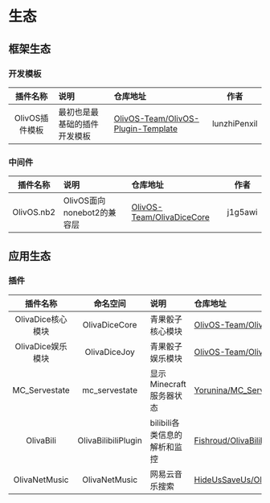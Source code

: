 # 生态

## 框架生态

### 开发模板
| 插件名称 | 说明 | 仓库地址 | 作者 |
|:--:|:---|:---|:--:|
| OlivOS插件模板 | 最初也是最基础的插件开发模板 | [OlivOS-Team/OlivOS-Plugin-Template](https://github.com/OlivOS-Team/OlivOS-Plugin-Template) | lunzhiPenxil |

### 中间件
| 插件名称 | 说明 | 仓库地址 | 作者 |
|:--:|:---|:---|:--:|
| OlivOS.nb2 | OlivOS面向nonebot2的兼容层 | [OlivOS-Team/OlivaDiceCore](https://github.com/nonepkg/OlivOS.nb2) | j1g5awi |

## 应用生态

### 插件
| 插件名称 | 命名空间 | 说明 | 仓库地址 | 作者 |
|:--:|:--:|:---|:---|:--:|
| OlivaDice核心模块 | OlivaDiceCore | 青果骰子核心模块 | [OlivOS-Team/OlivaDiceCore](https://github.com/OlivOS-Team/OlivaDiceCore) | lunzhiPenxil |
| OlivaDice娱乐模块 | OlivaDiceJoy | 青果骰子娱乐模块 | [OlivOS-Team/OlivaDiceJoy](https://github.com/OlivOS-Team/OlivaDiceJoy) | lunzhiPenxil |
| MC_Servestate | mc_servestate | 显示Minecraft服务器状态 | [Yorunina/MC_Servestate](https://github.com/Yorunina/MC_Servestate) | Yorunina |
| OlivaBili | OlivaBilibiliPlugin | bilibili各类信息的解析和监控 | [Fishroud/OlivaBilibiliPlugin](https://github.com/Fishroud/OlivaBilibiliPlugin) | Fishroud |
| OlivaNetMusic | OlivaNetMusic | 网易云音乐搜索 | [HideUsSaveUs/OlivaNetMusic](https://github.com/HideUsSaveUs/OlivaNetMusic) | HideUsSaveUs |
